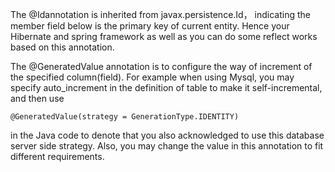 The @Idannotation is inherited from javax.persistence.Id， indicating the member field below is the primary key of current entity. Hence your Hibernate and spring framework as well as you can do some reflect works based on this annotation. 

The @GeneratedValue annotation is to configure the way of increment of the specified column(field). 
For example when using Mysql, you may specify auto_increment in the definition of table to make it self-incremental, 
and then use 
```
@GeneratedValue(strategy = GenerationType.IDENTITY)
```
 in the Java code to denote 
that you also acknowledged to use this database server side strategy. 
Also, you may change the value in this annotation to fit different requirements.
